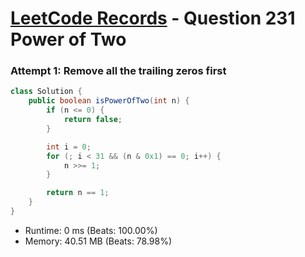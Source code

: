 # [LeetCode Records](../README.md) - Question 231 Power of Two

### Attempt 1: Remove all the trailing zeros first
```java
class Solution {
    public boolean isPowerOfTwo(int n) {
        if (n <= 0) {
            return false;
        }

        int i = 0;
        for (; i < 31 && (n & 0x1) == 0; i++) {
            n >>= 1;
        }

        return n == 1;
    }
}
```
- Runtime: 0 ms (Beats: 100.00%)
- Memory: 40.51 MB (Beats: 78.98%)

<br>
